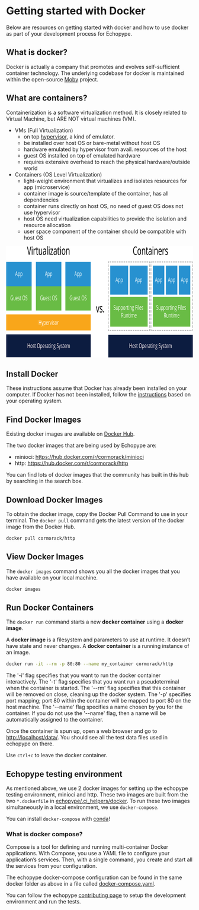 # Getting started with Docker

Below are resources on getting started with docker and how to use docker as part of your development process for Echopype.

## What is docker?

Docker is actually a company that promotes and evolves self-sufficient container technology. The underlying codebase for docker is maintained within the open-source [Moby](https://github.com/moby/moby) project.

## What are containers?

Containerization is a software virtualization method. It is closely related to Virtual Machine, but ARE NOT virtual machines (VM).

- VMs (Full Virtualization)
  - on top [hypervisor](https://en.wikipedia.org/wiki/Hypervisor), a kind of emulator.
  - be installed over host OS or bare-metal without host OS
  - hardware emulated by hypervisor from avail. resources of the host
  - guest OS installed on top of emulated hardware
  - requires extensive overhead to reach the physical hardware/outside world
- Containers (OS Level Virtualization)
  - light-weight environment that virtualizes and isolates resources for app (microservice)
  - container image is source/template of the container, has all dependencies
  - container runs directly on host OS, no need of guest OS
    does not use hypervisor
  - host OS need virtualization capabilities to provide the isolation and resource allocation
  - user space component of the container should be compatible with host OS

<img src="assets/images/container_vs_vm.png" height="300px" alt="container_vs_vm">

## Install Docker

These instructions assume that Docker has already been installed on your computer.  If Docker has not been installed, follow the [instructions](https://docs.docker.com/get-docker/) based on your operating system.

## Find Docker Images

Existing docker images are available on [Docker Hub](https://hub.docker.com/).

The two docker images that are being used by Echopype are:

- minioci: <https://hub.docker.com/r/cormorack/minioci>
- http: <https://hub.docker.com/r/cormorack/http>

You can find lots of docker images that the community has built in this hub by searching in the search box.

## Download Docker Images

To obtain the docker image, copy the Docker Pull Command to use in your terminal. The `docker pull` command gets the latest version of the docker image from the Docker Hub.

```bash
docker pull cormorack/http
```

## View Docker Images

The `docker images` command shows you all the docker images that you have available on your local machine.

```bash
docker images
```
  
## Run Docker Containers

The `docker run` command starts a new **docker container** using a **docker image**.

A **docker image** is a filesystem and parameters to use at runtime. It doesn’t have state and never changes. A **docker container** is a running instance of an image.

```bash
docker run -it --rm -p 80:80 --name my_container cormorack/http
```

The '-i' flag specifies that you want to run the docker container interactively. The '-t' flag specifies that you want run a pseudoterminal when the container is started.  The '--rm' flag specifies that this container will be removed on close, cleaning up the docker system. The '-p' specifies port mapping; port 80 within the container will be mapped to port 80 on the host machine. The '--name' flag specifies a name chosen by you for the container.  If you do not use the '--name' flag, then a name will be automatically assigned to the container.

Once the container is spun up, open a web browser and go to [http://localhost/data/](http://localhost/data/). You should see all the test data files used in echopype on there.

Use `ctrl+c` to leave the docker container.

## Echopype testing environment

As mentioned above, we use 2 docker images for setting up the echopype testing environment, minioci and http. These two images are built from the two `*.dockerfile` in [echopype/.ci_helpers/docker](https://github.com/OSOceanAcoustics/echopype/tree/master/.ci_helpers/docker). To run these two images simultaneously in a local environment, we use `docker-compose`.

You can install `docker-compose` with [conda](https://anaconda.org/conda-forge/docker-compose)!

### What is docker compose?

Compose is a tool for defining and running multi-container Docker applications. With Compose, you use a YAML file to configure your application’s services. Then, with a single command, you create and start all the services from your configuration.

The echopype docker-compose configuration can be found in the same docker folder as above in a file called [docker-compose.yaml](https://github.com/OSOceanAcoustics/echopype/blob/master/.ci_helpers/docker/docker-compose.yaml).

You can follow the echopype [contributing page](https://echopype.readthedocs.io/en/stable/contributing.html) to setup the development environment and run the tests.
